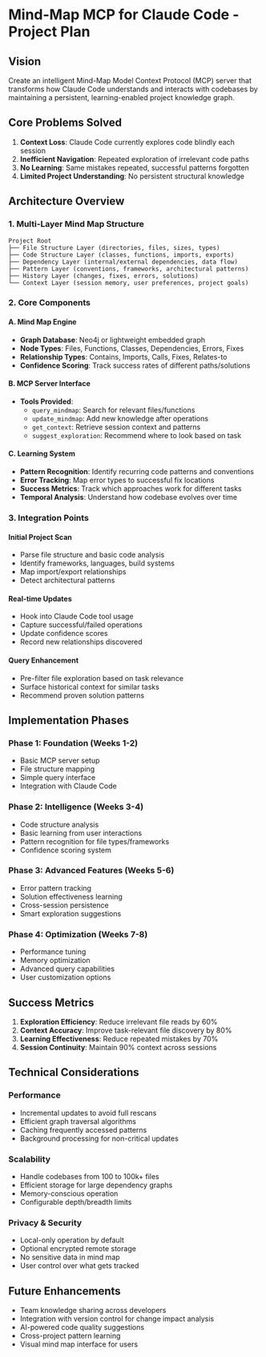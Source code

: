 # Mind-Map MCP for Claude Code - Project Plan

## Vision
Create an intelligent Mind-Map Model Context Protocol (MCP) server that transforms how Claude Code understands and interacts with codebases by maintaining a persistent, learning-enabled project knowledge graph.

## Core Problems Solved
1. **Context Loss**: Claude Code currently explores code blindly each session
2. **Inefficient Navigation**: Repeated exploration of irrelevant code paths  
3. **No Learning**: Same mistakes repeated, successful patterns forgotten
4. **Limited Project Understanding**: No persistent structural knowledge

## Architecture Overview

### 1. Multi-Layer Mind Map Structure
```
Project Root
├── File Structure Layer (directories, files, sizes, types)
├── Code Structure Layer (classes, functions, imports, exports)
├── Dependency Layer (internal/external dependencies, data flow)
├── Pattern Layer (conventions, frameworks, architectural patterns)
├── History Layer (changes, fixes, errors, solutions)
└── Context Layer (session memory, user preferences, project goals)
```

### 2. Core Components

#### A. Mind Map Engine
- **Graph Database**: Neo4j or lightweight embedded graph
- **Node Types**: Files, Functions, Classes, Dependencies, Errors, Fixes
- **Relationship Types**: Contains, Imports, Calls, Fixes, Relates-to
- **Confidence Scoring**: Track success rates of different paths/solutions

#### B. MCP Server Interface
- **Tools Provided**:
  - `query_mindmap`: Search for relevant files/functions
  - `update_mindmap`: Add new knowledge after operations
  - `get_context`: Retrieve session context and patterns
  - `suggest_exploration`: Recommend where to look based on task

#### C. Learning System
- **Pattern Recognition**: Identify recurring code patterns and conventions
- **Error Tracking**: Map error types to successful fix locations
- **Success Metrics**: Track which approaches work for different tasks
- **Temporal Analysis**: Understand how codebase evolves over time

### 3. Integration Points

#### Initial Project Scan
- Parse file structure and basic code analysis
- Identify frameworks, languages, build systems
- Map import/export relationships
- Detect architectural patterns

#### Real-time Updates
- Hook into Claude Code tool usage
- Capture successful/failed operations
- Update confidence scores
- Record new relationships discovered

#### Query Enhancement  
- Pre-filter file exploration based on task relevance
- Surface historical context for similar tasks
- Recommend proven solution patterns

## Implementation Phases

### Phase 1: Foundation (Weeks 1-2)
- Basic MCP server setup
- File structure mapping
- Simple query interface
- Integration with Claude Code

### Phase 2: Intelligence (Weeks 3-4)
- Code structure analysis
- Basic learning from user interactions
- Pattern recognition for file types/frameworks
- Confidence scoring system

### Phase 3: Advanced Features (Weeks 5-6)
- Error pattern tracking
- Solution effectiveness learning
- Cross-session persistence
- Smart exploration suggestions

### Phase 4: Optimization (Weeks 7-8)
- Performance tuning
- Memory optimization
- Advanced query capabilities
- User customization options

## Success Metrics
1. **Exploration Efficiency**: Reduce irrelevant file reads by 60%
2. **Context Accuracy**: Improve task-relevant file discovery by 80%
3. **Learning Effectiveness**: Reduce repeated mistakes by 70%
4. **Session Continuity**: Maintain 90% context across sessions

## Technical Considerations

### Performance
- Incremental updates to avoid full rescans
- Efficient graph traversal algorithms
- Caching frequently accessed patterns
- Background processing for non-critical updates

### Scalability
- Handle codebases from 100 to 100k+ files
- Efficient storage for large dependency graphs
- Memory-conscious operation
- Configurable depth/breadth limits

### Privacy & Security
- Local-only operation by default
- Optional encrypted remote storage
- No sensitive data in mind map
- User control over what gets tracked

## Future Enhancements
- Team knowledge sharing across developers
- Integration with version control for change impact analysis
- AI-powered code quality suggestions
- Cross-project pattern learning
- Visual mind map interface for users